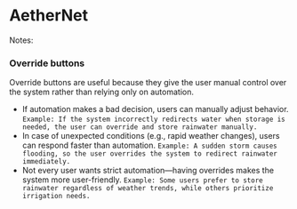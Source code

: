 # AetherNet

Notes:

### Override buttons

Override buttons are useful because they give the user manual control over the system rather than relying only on automation.

- If automation makes a bad decision, users can manually adjust behavior.
`Example: If the system incorrectly redirects water when storage is needed, the user can override and store rainwater manually.`
- In case of unexpected conditions (e.g., rapid weather changes), users can respond faster than automation.
`Example: A sudden storm causes flooding, so the user overrides the system to redirect rainwater immediately.`
- Not every user wants strict automation—having overrides makes the system more user-friendly.
`Example: Some users prefer to store rainwater regardless of weather trends, while others prioritize irrigation needs.`